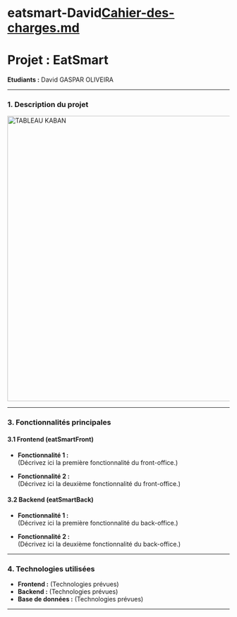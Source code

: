 # eatsmart-David[Cahier-des-charges.md](https://github.com/user-attachments/files/22384323/Cahier-des-charges.md)
# **Projet : EatSmart**

**Etudiants :** David GASPAR OLIVEIRA

---

### **1. Description du projet**

<img width="1152" height="648" alt="TABLEAU KABAN" src="https://github.com/user-attachments/assets/29521276-0354-4e55-952d-66713af94b01" />

---

### **3. Fonctionnalités principales**

#### **3.1 Frontend (eatSmartFront)**

- **Fonctionnalité 1 :**  
  (Décrivez ici la première fonctionnalité du front-office.)
  
- **Fonctionnalité 2 :**  
  (Décrivez ici la deuxième fonctionnalité du front-office.)
  
#### **3.2 Backend (eatSmartBack)**

- **Fonctionnalité 1 :**  
  (Décrivez ici la première fonctionnalité du back-office.)
  
- **Fonctionnalité 2 :**  
  (Décrivez ici la deuxième fonctionnalité du back-office.)

---

### **4. Technologies utilisées**

- **Frontend :** (Technologies prévues)
- **Backend :** (Technologies prévues)
- **Base de données :** (Technologies prévues)

---




